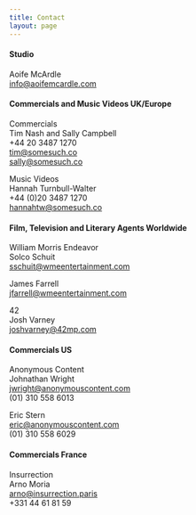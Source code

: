 ```yaml
---
title: Contact
layout: page
---
```


#### Studio  
Aoife McArdle  
[info@aoifemcardle.com](mailto:info@aoifemcardle.com)

#### Commercials and Music Videos UK/Europe

Commercials  
Tim Nash and Sally Campbell  
+44 20 3487 1270  
[tim@somesuch.co](mailto:tim@somesuch.co)  
[sally@somesuch.co](mailto:sally@somesuch.co)  

Music Videos  
Hannah Turnbull-Walter  
+44 (0)20 3487 1270  
[hannahtw@somesuch.co](mailto:hannahtw@somesuch.co)  

#### Film, Television and Literary Agents Worldwide
William Morris Endeavor  
Solco Schuit  
[sschuit@wmeentertainment.com](mailto:sschuit@wmeentertainment.com)

James Farrell  
[jfarrell@wmeentertainment.com](mailto:jfarrell@wmeentertainment.com)

42  
Josh Varney  
[joshvarney@42mp.com](mailto:joshvarney@42mp.com)

#### Commercials US
Anonymous Content  
Johnathan Wright  
[jwright@anonymouscontent.com](mailto:jwright@anonymouscontent.com)  
(01) 310 558 6013  

Eric Stern  
[eric@anonymouscontent.com](mailto:eric@anonymouscontent.com)  
(01) 310 558 6029

#### Commercials France
Insurrection  
Arno Moria  
[arno@insurrection.paris](mailto:arno@insurrection.paris)  
+331 44 61 81 59